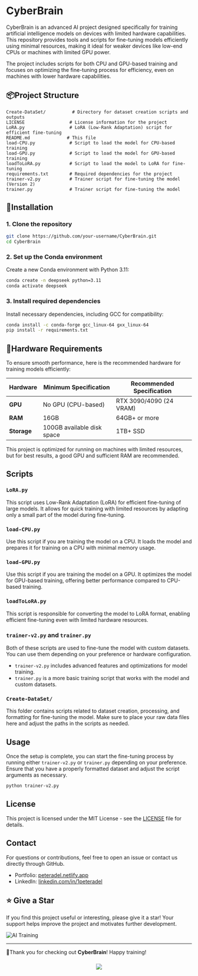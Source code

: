 # CyberBrain

CyberBrain is an advanced AI project designed specifically for training artificial intelligence models on devices with limited hardware capabilities. This repository provides tools and scripts for fine-tuning models efficiently using minimal resources, making it ideal for weaker devices like low-end CPUs or machines with limited GPU power.

The project includes scripts for both CPU and GPU-based training and focuses on optimizing the fine-tuning process for efficiency, even on machines with lower hardware capabilities.

## 📦Project Structure

```
Create-DataSet/          # Directory for dataset creation scripts and outputs
LICENSE                 # License information for the project
LoRA.py                 # LoRA (Low-Rank Adaptation) script for efficient fine-tuning
README.md              # This file
load-CPU.py             # Script to load the model for CPU-based training
load-GPU.py             # Script to load the model for GPU-based training
loadToLoRA.py           # Script to load the model to LoRA for fine-tuning
requirements.txt        # Required dependencies for the project
trainer-v2.py           # Trainer script for fine-tuning the model (Version 2)
trainer.py              # Trainer script for fine-tuning the model
```

## 🚀Installation

### 1. Clone the repository

```bash
git clone https://github.com/your-username/CyberBrain.git
cd CyberBrain
```

### 2. Set up the Conda environment

Create a new Conda environment with Python 3.11:

```bash
conda create -n deepseek python=3.11
conda activate deepseek
```

### 3. Install required dependencies

Install necessary dependencies, including GCC for compatibility:

```bash
conda install -c conda-forge gcc_linux-64 gxx_linux-64
pip install -r requirements.txt
```

## 🤖Hardware Requirements

To ensure smooth performance, here is the recommended hardware for training models efficiently:

| Hardware        | Minimum Specification                | Recommended Specification              |
|-----------------|--------------------------------------|----------------------------------------|
| **GPU**         | No GPU (CPU-based)                   | RTX 3090/4090 (24 VRAM)               |
| **RAM**         | 16GB                                 | 64GB+ or more                         |
| **Storage**     | 100GB available disk space           | 1TB+ SSD                              |

This project is optimized for running on machines with limited resources, but for best results, a good GPU and sufficient RAM are recommended.

## Scripts

### `LoRA.py`

This script uses Low-Rank Adaptation (LoRA) for efficient fine-tuning of large models. It allows for quick training with limited resources by adapting only a small part of the model during fine-tuning.

### `load-CPU.py`

Use this script if you are training the model on a CPU. It loads the model and prepares it for training on a CPU with minimal memory usage.

### `load-GPU.py`

Use this script if you are training the model on a GPU. It optimizes the model for GPU-based training, offering better performance compared to CPU-based training.

### `loadToLoRA.py`

This script is responsible for converting the model to LoRA format, enabling efficient fine-tuning even with limited hardware resources.

### `trainer-v2.py` and `trainer.py`

Both of these scripts are used to fine-tune the model with custom datasets. You can use them depending on your preference or hardware configuration. 

- `trainer-v2.py` includes advanced features and optimizations for model training.
- `trainer.py` is a more basic training script that works with the model and custom datasets.

### `Create-DataSet/`

This folder contains scripts related to dataset creation, processing, and formatting for fine-tuning the model. Make sure to place your raw data files here and adjust the paths in the scripts as needed.

## Usage

Once the setup is complete, you can start the fine-tuning process by running either `trainer-v2.py` or `trainer.py` depending on your preference. Ensure that you have a properly formatted dataset and adjust the script arguments as necessary.

```bash
python trainer-v2.py
```

## License

This project is licensed under the MIT License - see the [LICENSE](LICENSE) file for details.

## Contact

For questions or contributions, feel free to open an issue or contact us directly through GitHub.

- Portfolio: [peteradel.netlify.app](https://peteradel.netlify.app)
- LinkedIn: [linkedin.com/in/1peteradel](https://linkedin.com/in/1peteradel)

## ⭐ Give a Star

If you find this project useful or interesting, please give it a star! Your support helps improve the project and motivates further development.


![AI Training](https://media0.giphy.com/media/v1.Y2lkPTc5MGI3NjExcXNhdWQzZWM0NzB6ZzRxcHZvdmxmMHJ3OWIwZ3RnZDY1dGJjZ3MxaSZlcD12MV9pbnRlcm5hbF9naWZfYnlfaWQmY3Q9Zw/H1eVHxFk781UxUNMul/giphy.gif)

---

🤍Thank you for checking out **CyberBrain**! Happy training!

###

<p align="center">
  <img src="https://capsule-render.vercel.app/api?type=waving&color=gradient&height=65&section=footer"/>
</p>

###
